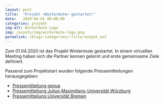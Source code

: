 ```yaml
---
layout: post
title:  "Projekt »Wintermute« gestartet!"
date:   2020-04-01 00:00:00
categories: projekt
img-alt: Wintermute Logo
img: /assets/img/wintermute-logo.png
permalink: /blog/:categories/:title:output_ext
---
```


Zum 01.04.2020 ist das Projekt Wintermute gestartet. In einem virtuellen Meeting haben sich die Partner kennen gelernt und erste gemeinsame Ziele definiert.

Passend zum Projektstart wurden folgende Pressemitteilungen herausgegeben:
* [Pressemitteilung genua](https://www.genua.de/presse-artikel/artificial-intelligence-sichert-kommunikationsnetze)
* [Pressemitteilung Julius-Maximilians-Universität Würzburg](https://www.uni-wuerzburg.de/aktuelles/einblick/single/news/sichere-kommunikation-dank-kuenstlicher-intelligenz/)
* [Pressemitteilung Universität Bremen](https://www.uni-bremen.de/tzi/nachrichten/kuenstliche-intelligenz-erleichtert-den-schutz-von-datennetzen)
